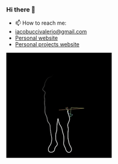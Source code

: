 ### Hi there 👋

- 📫 How to reach me:
- <a href="mailto:iacobuccivalerio@gmail.com">iacobuccivalerio@gmail.com</a>
- <a href="https://valerioiacobucci.com/">Personal website</a>
- <a href="https://iacobucci.github.io/">Personal projects website</a>

![](https://github.com/iacobucci/iacobucci/blob/main/anim.gif)
